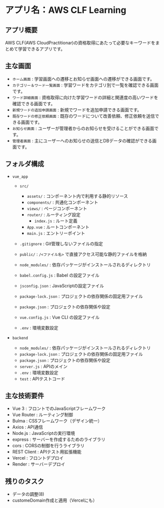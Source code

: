 # アプリ名：AWS CLF Learning

## アプリ概要

AWS CLF(AWS CloudPractitionar)の資格取得にあたって必要なキーワードをまとめて学習できるアプリです。 

## 主な画面

- `ホーム画面` : 学習画面への遷移とお知らせ画面への遷移ができる画面です。  
- `カテゴリー＆ワード一覧画面` : 学習ワードをカテゴリ別で一覧を確認できる画面です。  
- `ワード詳細画面` : 資格取得に向けた学習ワードの詳細と関連度の高いワードを確認できる画面です。  
- `新規ワードの追加申請画面` : 新規でワードを追加申請できる画面です。  
- `既存ワードの修正依頼画面` : 既存のワードについて改善依頼、修正依頼を送信できる画面です。  
- `お知らせ画面` : ユーザーが管理者からのお知らせを受けることができる画面です。  
- `管理者画面` : 主にユーザーへのお知らせの送信とDBデータの確認ができる画面です。  

## フォルダ構成

- `vue_app`
  - `src/`
    - `assets/` : コンポーネント内で利用する静的リソース  
    - `components/` : 共通化コンポーネント  
    - `views/` : ページコンポーネント  
    - `router/` : ルーティング設定  
      - `index.js` : ルート定義  
    - `App.vue` : ルートコンポーネント  
    - `main.js` : エントリーポイント  

  - `.gitignore` : Git管理しないファイルの指定  
  - `public/` : `/<ファイル名>` で直接アクセス可能な静的ファイルを格納  
  - `node_modules/` : 依存パッケージがインストールされるディレクトリ  
  - `babel.config.js` : Babel の設定ファイル  
  - `jsconfig.json` : JavaScriptの設定ファイル 
  - `package-lock.json` : プロジェクトの依存関係の固定用ファイル  
  - `package.json` : プロジェクトの依存関係や設定  
  - `vue.config.js` : Vue CLI の設定ファイル
  - `.env` : 環境変数設定

- `backend`
  - `node_modules/` : 依存パッケージがインストールされるディレクトリ 
  - `package-lock.json` : プロジェクトの依存関係の固定用ファイル  
  - `package.json` : プロジェクトの依存関係や設定 
  - `server.js` : APIのメイン
  - `.env` : 環境変数設定
  - `test` : APIテストコード

## 主な技術要件

- Vue 3 : フロントでのJavaScriptフレームワーク
- Vue Router : ルーティング制御
- Bulma : CSSフレームワーク（デザイン統一）
- Axios : API通信
- Node.js : JavaScriptの実行環境
- express : サーバーを作成するためのライブラリ  
- cors : CORSの制御を行うライブラリ  
- REST Client : APIテスト用拡張機能
- Vercel : フロントデプロイ
- Render : サーバーデプロイ

## 残りのタスク

- データの調整(8)
- customeDomain作成と適用（Vercelにも）